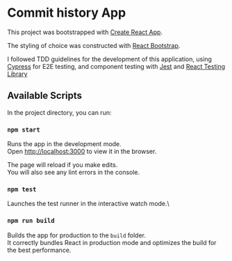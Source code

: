 # Commit history App

This project was bootstrapped with [Create React App](https://github.com/facebook/create-react-app).

The styling of choice was constructed with [React Bootstrap](https://react-bootstrap.github.io/).

I followed TDD guidelines for the development of this application, using [Cypress](https://www.cypress.io/) for E2E testing, and component testing with [Jest](https://jestjs.io/) and [React Testing Library](https://testing-library.com/docs/react-testing-library/intro/)

## Available Scripts

In the project directory, you can run:

### `npm start`

Runs the app in the development mode.\
Open [http://localhost:3000](http://localhost:3000) to view it in the browser.

The page will reload if you make edits.\
You will also see any lint errors in the console.

### `npm test`

Launches the test runner in the interactive watch mode.\

### `npm run build`

Builds the app for production to the `build` folder.\
It correctly bundles React in production mode and optimizes the build for the best performance.
